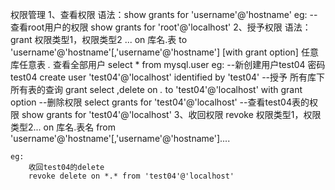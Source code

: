 权限管理
1、查看权限
	语法：show grants for 'username'@'hostname'
	eg:
		--查看root用户的权限
		show grants for 'root'@'localhost'
2、授予权限
	语法：
		grant 权限类型1，权限类型2 ... on 库名.表
		to 'username'@'hostname'[,'username'@'hostname']
		[with grant option]
	任意库任意表 *.*
	查看全部用户 select * from mysql.user 
	eg:
		--新创建用户test04 密码test04
		create user 'test04'@'localhost' identified by 'test04'
		--授予 所有库下所有表的查询 
		grant select ,delete on *.* to 'test04'@'localhost' with grant option 
		--删除权限
		select grants for 'test04'@'localhost'
		--查看test04表的权限
		show grants for 'test04'@'localhost'
3、收回权限
	revoke 权限类型1，权限类型2... on 库名.表名
		from 'username'@'hostname'[,'username'@'hostname']....
	
	eg:
		收回test04的delete
		revoke delete on *.* from 'test04'@'localhost'